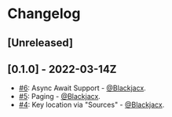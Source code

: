 # Changelog

## [Unreleased]

## [0.1.0] - 2022-03-14Z
* [#6](https://github.com/Blackjacx/ASCKit/pull/6): Async Await Support - [@Blackjacx](https://github.com/blackjacx).
* [#5](https://github.com/Blackjacx/ASCKit/pull/5): Paging - [@Blackjacx](https://github.com/blackjacx).
* [#4](https://github.com/Blackjacx/ASCKit/pull/4): Key location via "Sources" - [@Blackjacx](https://github.com/blackjacx).
